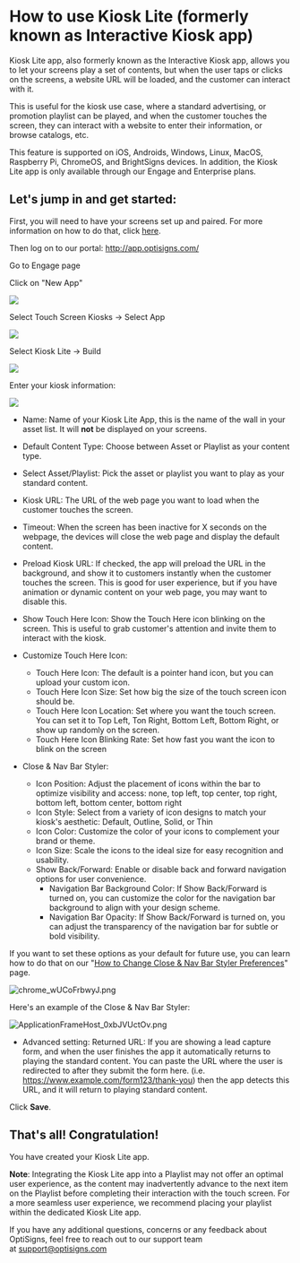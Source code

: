 # How to use Kiosk Lite (formerly known as Interactive Kiosk app)

Kiosk Lite app, also formerly known as the Interactive Kiosk app, allows you to let your screens play a set of contents, but when the user taps or clicks on the screens, a website URL will be loaded, and the customer can interact with it.

This is useful for the kiosk use case, where a standard advertising, or promotion playlist can be played, and when the customer touches the screen, they can interact with a website to enter their information, or browse catalogs, etc.

This feature is supported on iOS, Androids, Windows, Linux, MacOS, Raspberry Pi, ChromeOS, and BrightSigns devices. In addition, the Kiosk Lite app is only available through our Engage and Enterprise plans.

## **Let's jump in and get started:**

First, you will need to have your screens set up and paired. For more information on how to do that, click [here](https://www.optisigns.com/blog/how-to-set-up-digital-signs-with-optisigns-and-amazon-fire-tv).

Then log on to our portal: <http://app.optisigns.com/>

Go to Engage page

Click on "New App"

![](https://support.optisigns.com/hc/article_attachments/24980788231571)

Select Touch Screen Kiosks → Select App

![](https://support.optisigns.com/hc/article_attachments/24981016303635)

Select Kiosk Lite → Build

![](https://support.optisigns.com/hc/article_attachments/24980788262419)

Enter your kiosk information:

![](https://support.optisigns.com/hc/article_attachments/27028402258707)

* Name: Name of your Kiosk Lite App, this is the name of the wall in your asset list. It will **not** be displayed on your screens.
* Default Content Type: Choose between Asset or Playlist as your content type.
* Select Asset/Playlist: Pick the asset or playlist you want to play as your standard content.
* Kiosk URL: The URL of the web page you want to load when the customer touches the screen.
* Timeout: When the screen has been inactive for X seconds on the webpage, the devices will close the web page and display the default content.
* Preload Kiosk URL: If checked, the app will preload the URL in the background, and show it to customers instantly when the customer touches the screen. This is good for user experience, but if you have animation or dynamic content on your web page, you may want to disable this.
* Show Touch Here Icon: Show the Touch Here icon blinking on the screen. This is useful to grab customer's attention and invite them to interact with the kiosk.

* Customize Touch Here Icon:  
  + Touch Here Icon: The default is a pointer hand icon, but you can upload your custom icon.
  + Touch Here Icon Size: Set how big the size of the touch screen icon should be.
  + Touch Here Icon Location: Set where you want the touch screen. You can set it to Top Left, Ton Right, Bottom Left, Bottom Right, or show up randomly on the screen.
  + Touch Here Icon Blinking Rate: Set how fast you want the icon to blink on the screen

* Close & Nav Bar Styler:
  + Icon Position: Adjust the placement of icons within the bar to optimize visibility and access: none, top left, top center, top right, bottom left, bottom center, bottom right
  + Icon Style: Select from a variety of icon designs to match your kiosk's aesthetic: Default, Outline, Solid, or Thin
  + Icon Color: Customize the color of your icons to complement your brand or theme.
  + Icon Size: Scale the icons to the ideal size for easy recognition and usability.
  + Show Back/Forward: Enable or disable back and forward navigation options for user convenience.
    - Navigation Bar Background Color: If Show Back/Forward is turned on, you can customize the color for the navigation bar background to align with your design scheme.
    - Navigation Bar Opacity: If Show Back/Forward is turned on, you can adjust the transparency of the navigation bar for subtle or bold visibility.

If you want to set these options as your default for future use, you can learn how to do that on our "[How to Change Close & Nav Bar Styler Preferences](https://support.optisigns.com/hc/en-us/articles/28115946505107-How-to-Change-Close-Nav-Bar-Styler-Preferences)" page.

![chrome_wUCoFrbwyJ.png](https://support.optisigns.com/hc/article_attachments/28111518265619)

Here's an example of the Close & Nav Bar Styler:

![ApplicationFrameHost_0xbJVUctOv.png](https://support.optisigns.com/hc/article_attachments/28111518282899)

* Advanced setting: Returned URL: If you are showing a lead capture form, and when the user finishes the app it automatically returns to playing the standard content. You can paste the URL where the user is redirected to after they submit the form here. (i.e. <https://www.example.com/form123/thank-you>) then the app detects this URL, and it will return to playing standard content.

Click **Save**.

## **That's all! Congratulation!**

You have created your Kiosk Lite app.

**Note**: Integrating the Kiosk Lite app into a Playlist may not offer an optimal user experience, as the content may inadvertently advance to the next item on the Playlist before completing their interaction with the touch screen. For a more seamless user experience, we recommend placing your playlist within the dedicated Kiosk Lite app.

If you have any additional questions, concerns or any feedback about OptiSigns, feel free to reach out to our support team at [support@optisigns.com](mailto:support@optisigns.com)